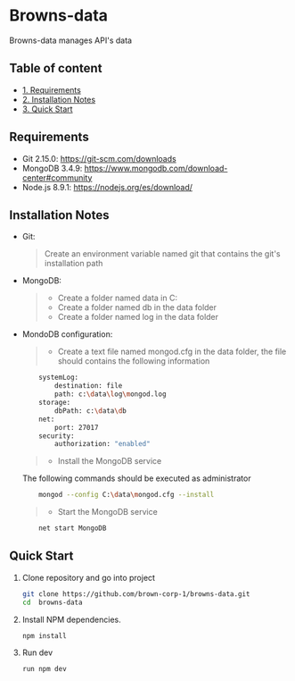 # Browns-data
Browns-data manages API's data

## Table of content
* [1. Requirements](#requirements)
* [2. Installation Notes](#installation-notes)
* [3. Quick Start](#quick-start)

## Requirements

* Git 2.15.0: https://git-scm.com/downloads
* MongoDB 3.4.9: https://www.mongodb.com/download-center#community
* Node.js 8.9.1: https://nodejs.org/es/download/

## Installation Notes

* Git:

  > Create an environment variable named git that contains the git's installation path

* MongoDB:

  > * Create a folder named data in C:
  > * Create a folder named db in the data folder
  > * Create a folder named log in the data folder
  
* MondoDB configuration:

  > * Create a text file named mongod.cfg in the data folder, the file should contains the following information  
  
  ```sh
      systemLog:
          destination: file
          path: c:\data\log\mongod.log 
      storage:
          dbPath: c:\data\db
      net:
          port: 27017	
      security:
          authorization: "enabled"
  ```
  
  > * Install the MongoDB service
  
  The following commands should be executed as administrator 
   
  ```sh
      mongod --config C:\data\mongod.cfg --install
  ```
  
  > * Start the MongoDB service
  
  ```sh
      net start MongoDB
  ```  
  
## Quick Start

1. Clone repository and go into project 

    ```sh
    git clone https://github.com/brown-corp-1/browns-data.git
    cd  browns-data
    ```

1. Install NPM dependencies.

    ```sh
    npm install
    ```

1. Run dev
    
    ```sh
    run npm dev
    ```
